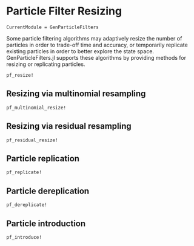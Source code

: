 # Particle Filter Resizing

```@meta
CurrentModule = GenParticleFilters
```

Some particle filtering algorithms may adaptively resize the number of particles in order to trade-off time and accuracy, or temporarily replicate existing particles in order to better explore the state space. GenParticleFilters.jl supports these algorithms by providing methods for resizing or replicating particles.

```@docs
pf_resize!
```

## Resizing via multinomial resampling

```@docs
pf_multinomial_resize!
```

## Resizing via residual resampling

```@docs
pf_residual_resize!
```

## Particle replication

```@docs
pf_replicate!
```

## Particle dereplication

```@docs
pf_dereplicate!
```

## Particle introduction

```@docs
pf_introduce!
```
